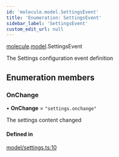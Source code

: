 ```yaml
---
id: 'molecule.model.SettingsEvent'
title: 'Enumeration: SettingsEvent'
sidebar_label: 'SettingsEvent'
custom_edit_url: null
---
```


[molecule](../namespaces/molecule).[model](../namespaces/molecule.model).SettingsEvent

The Settings configuration event definition

## Enumeration members

### OnChange

• **OnChange** = `"settings.onchange"`

The settings content changed

#### Defined in

[model/settings.ts:10](https://github.com/DTStack/molecule/blob/ff1a27ef/src/model/settings.ts#L10)
